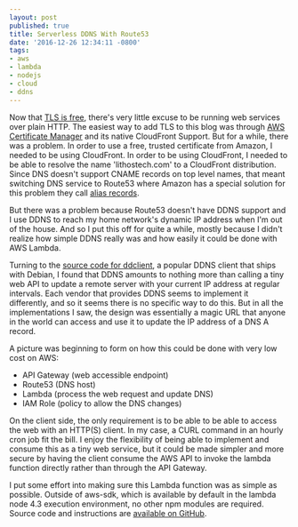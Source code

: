 ```yaml
---
layout: post
published: true
title: Serverless DDNS With Route53
date: '2016-12-26 12:34:11 -0800'
tags:
- aws
- lambda
- nodejs
- cloud
- ddns
---
```

Now that [TLS is free](https://letsencrypt.org/), there's very little
excuse to be running web services over plain HTTP. The easiest way to
add TLS to this blog was through [AWS Certificate
Manager](https://aws.amazon.com/certificate-manager/) and its native
CloudFront Support. But for a while, there was a problem. In order to
use a free, trusted certificate from Amazon, I needed to be using
CloudFront. In order to be using CloudFront, I needed to be able to
resolve the name 'lithostech.com' to a CloudFront distribution. Since
DNS doesn't support CNAME records on top level names, that meant
switching DNS service to Route53 where Amazon has a special solution for
this problem they call [alias
records](http://docs.aws.amazon.com/Route53/latest/DeveloperGuide/resource-record-sets-choosing-alias-non-alias.html).

But there was a problem because Route53 doesn't have DDNS support and I
use DDNS to reach my home network's dynamic IP address when I'm out of
the house. And so I put this off for quite a while, mostly because I
didn't realize how simple DDNS really was and how easily it could be
done with AWS Lambda.

Turning to the [source code for
ddclient](https://sourceforge.net/p/ddclient/code/HEAD/tree/trunk/ddclient),
a popular DDNS client that ships with Debian, I found that DDNS amounts
to nothing more than calling a tiny web API to update a remote server
with your current IP address at regular intervals. Each vendor that
provides DDNS seems to implement it differently, and so it seems there
is no specific way to do this. But in all the implementations I saw, the
design was essentially a magic URL that anyone in the world can access
and use it to update the IP address of a DNS A record.

A picture was beginning to form on how this could be done with very low
cost on AWS:
- API Gateway (web accessible endpoint)
- Route53 (DNS host)
- Lambda (process the web request and update DNS)
- IAM Role (policy to allow the DNS changes)

On the client side, the only requirement is to be able to be able to
access the web with an HTTP(S) client. In my case, a CURL command in an
hourly cron job fit the bill. I enjoy the flexibility of being able to
implement and consume this as a tiny web service, but it could be made
simpler and more secure by having the client consume the AWS API to
invoke the lambda function directly rather than through the API Gateway.

I put some effort into making sure this Lambda function was as simple as
possible. Outside of aws-sdk, which is available by default in the
lambda node 4.3 execution environment, no other npm modules are
required. Source code and instructions are [available on
GitHub](https://github.com/stevecrozz/serverless-ddns-route53).
